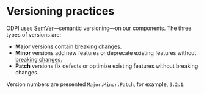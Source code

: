 # Versioning practices

ODPI uses [SemVer](https://semver.org/)—semantic versioning—on our components. The three types of versions are:

* **Major** versions contain [breaking changes.](breaking-changes.md)
* **Minor** versions add new features or deprecate existing features without [breaking changes.](breaking-changes.md)
* **Patch** versions fix defects or optimize existing features without breaking changes.

Version numbers are presented `Major.Minor.Patch`, for example, `3.2.1`.

